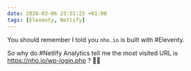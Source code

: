 ```yaml
---
date: 2020-03-06 23:51:23 +01:00
tags: [Eleventy, Netlify]
---
```


You should remember I told you `nho.io` is built with #Eleventy.

So why do #Netlify Analytics tell me the most visited URL is https://nho.io/wp-login.php ? 🤷‍♂️
